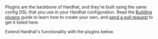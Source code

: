 Plugins are the backbone of Hardhat, and they're built using the same config DSL that you use in your Hardhat configuration. Read the [Building plugins](/advanced/building-plugins) guide to learn how to create your own, and [send a pull request](https://github.com/NomicFoundation/hardhat/blob/master/docs/src/content/plugins/plugins.ts#L9) to get it listed here.

Extend Hardhat's functionality with the plugins below.
